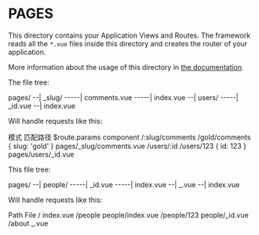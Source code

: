 # PAGES

This directory contains your Application Views and Routes.
The framework reads all the `*.vue` files inside this directory and creates the router of your application.

More information about the usage of this directory in [the documentation](https://nuxtjs.org/guide/routing).

The file tree:

pages/
--| _slug/
-----| comments.vue
-----| index.vue
--| users/
-----| _id.vue
--| index.vue

Will handle requests like this:

模式	        匹配路径	    $route.params	    component
/:slug/comments	/gold/comments	{ slug: 'gold' }	pages/_slug/comments.vue
/users/:id	    /users/123	    { id: 123 }	        pages/users/_id.vue

This file tree:

pages/
--| people/
-----| _id.vue
-----| index.vue
--| _.vue
--| index.vue

Will handle requests like this:

Path	    File
/	        index.vue
/people	    people/index.vue
/people/123	people/_id.vue
/about	    _.vue
